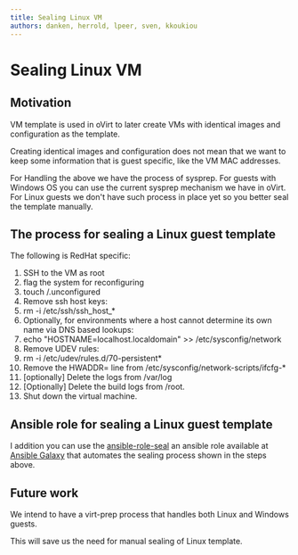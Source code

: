 ```yaml
---
title: Sealing Linux VM
authors: danken, herrold, lpeer, sven, kkoukiou
---
```


# Sealing Linux VM

## Motivation

VM template is used in oVirt to later create VMs with identical images and configuration as the template.

Creating identical images and configuration does not mean that we want to keep some information that is guest specific, like the VM MAC addresses.

For Handling the above we have the process of sysprep. For guests with Windows OS you can use the current sysprep mechanism we have in oVirt. For Linux guests we don't have such process in place yet so you better seal the template manually.

## The process for sealing a Linux guest template

The following is RedHat specific:

1.  SSH to the VM as root
2.  flag the system for reconfiguring
3.  touch /.unconfigured
4.  Remove ssh host keys:
5.  rm -i /etc/ssh/ssh_host_\*
6.  Optionally, for environments where a host cannot determine its own name via DNS based lookups:
7.  echo "HOSTNAME=localhost.localdomain" >> /etc/sysconfig/network
8.  Remove UDEV rules:
9.  rm -i /etc/udev/rules.d/70-persistent\*
10. Remove the HWADDR= line from /etc/sysconfig/network-scripts/ifcfg-\*
11. [optionally] Delete the logs from /var/log
12. [Optionally] Delete the build logs from /root.
13. Shut down the virtual machine.

## Ansible role for sealing a Linux guest template

I addition you can use the [ansible-role-seal] an ansible role available at [Ansible Galaxy] that automates the sealing process shown in the steps above.

## Future work

We intend to have a virt-prep process that handles both Linux and Windows guests.

This will save us the need for manual sealing of Linux template.

[ansible-role-seal]: https://galaxy.ansible.com/rhevm-qe-automation/ansible-role-seal/
[Ansible Galaxy]: https://galaxy.ansible.com/
